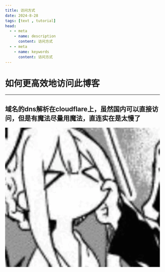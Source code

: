 ```yaml
---
title: 访问方式
date: 2024-8-28
tags: [text , tutorial]
head:
  - - meta
    - name: description
      content: 访问方式
  - - meta
    - name: keywords
      content: 访问方式
---
```


# 如何更高效地访问此博客

---

## 域名的dns解析在cloudflare上，虽然国内可以直接访问，但是有魔法尽量用魔法，直连实在是太慢了
![wu](img/wu.png)